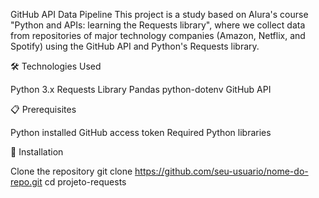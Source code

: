 GitHub API Data Pipeline
This project is a study based on Alura's course "Python and APIs: learning the Requests library", where we collect data from repositories of major technology companies (Amazon, Netflix, and Spotify) using the GitHub API and Python's Requests library.

🛠️ Technologies Used

Python 3.x
Requests Library
Pandas
python-dotenv
GitHub API

📋 Prerequisites

Python installed
GitHub access token
Required Python libraries

🚀 Installation

Clone the repository
git clone https://github.com/seu-usuario/nome-do-repo.git
cd projeto-requests